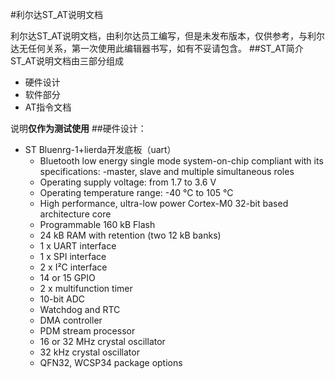 ﻿﻿﻿﻿#利尔达ST_AT说明文档利尔达ST_AT说明文档，由利尔达员工编写，但是未发布版本，仅供参考，与利尔达无任何关系，第一次使用此编辑器书写，如有不妥请包含。##ST_AT简介ST_AT说明文档由三部分组成- 硬件设计- 软件部分- AT指令文档说明**仅作为测试使用**##硬件设计：- ST Bluenrg-1+lierda开发底板（uart）	-  Bluetooth low energy single mode system-on-chip compliant with its specifications:	 -master, slave and multiple simultaneous roles	- Operating supply voltage: from 1.7 to 3.6 V	- Operating temperature range: -40 °C to 105 °C	- High performance, ultra-low power Cortex-M0 32-bit based architecture core	- Programmable 160 kB Flash	- 24 kB RAM with retention (two 12 kB banks)	- 1 x UART interface	- 1 x SPI interface	- 2 x I²C interface	- 14 or 15 GPIO	- 2 x multifunction timer	- 10-bit ADC	- Watchdog and RTC	- DMA controller	- PDM stream processor	- 16 or 32 MHz crystal oscillator	- 32 kHz crystal oscillator	- QFN32, WCSP34 package options